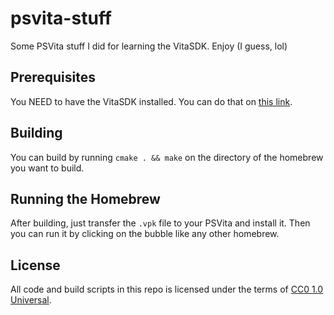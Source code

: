 # psvita-stuff
Some PSVita stuff I did for learning the VitaSDK. Enjoy (I guess, lol)

## Prerequisites

You NEED to have the VitaSDK installed. You can do that on [this link](https://vitasdk.org/).

## Building

You can build by running `cmake . && make` on the directory of the homebrew you want to build.

## Running the Homebrew

After building, just transfer the `.vpk` file to your PSVita and install it. Then you can run it by clicking on the bubble like any other homebrew.

## License

All code and build scripts in this repo is licensed under the terms of [CC0 1.0 Universal](https://creativecommons.org/publicdomain/zero/1.0/).
